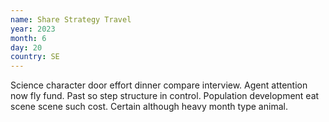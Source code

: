 ```yaml
---
name: Share Strategy Travel
year: 2023
month: 6
day: 20
country: SE
---
```

Science character door effort dinner compare interview. Agent attention now fly fund. Past so step structure in control. Population development eat scene scene such cost. Certain although heavy month type animal.